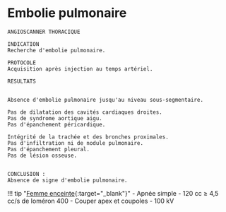 # Embolie pulmonaire

```
ANGIOSCANNER THORACIQUE

INDICATION
Recherche d'embolie pulmonaire.

PROTOCOLE
Acquisition après injection au temps artériel.

RESULTATS


Absence d'embolie pulmonaire jusqu'au niveau sous-segmentaire.

Pas de dilatation des cavités cardiaques droites.
Pas de syndrome aortique aigu.
Pas d'épanchement péricardique.

Intégrité de la trachée et des bronches proximales.
Pas d'infiltration ni de nodule pulmonaire.
Pas d'épanchement pleural.
Pas de lésion osseuse.


CONCLUSION : 
Absence de signe d'embolie pulmonaire.
```

!!! tip "[Femme enceinte](https://onclepaul.net/wp-content/uploads/2011/07/EP-chez-la-femme-enceinte-CS-2013+++1.pdf){:target="_blank"}"
    - Apnée simple
    - 120 cc ≥ 4,5 cc/s de Ioméron 400
    - Couper apex et coupoles
    - 100 kV